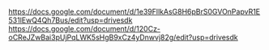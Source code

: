 https://docs.google.com/document/d/1e39FllkAsG8H6pBrS0GVOnPapvR1E531lEwQ4Qh7Bus/edit?usp=drivesdk
https://docs.google.com/document/d/120Cz-oCReJZwBai3pUjPqLWK5sHgB9xCz4yDnwvj82g/edit?usp=drivesdk
